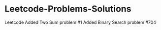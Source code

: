 # Leetcode-Problems-Solutions
Leetcode
    Added Two Sum problem #1
    Added Binary Search problem #704